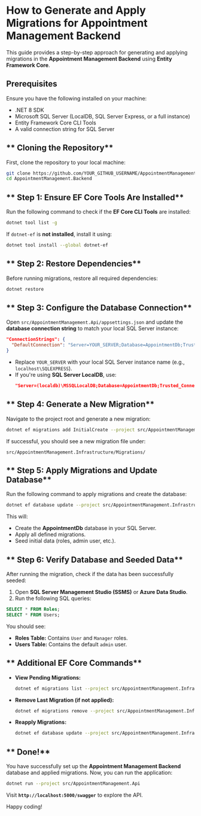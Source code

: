 ﻿#  How to Generate and Apply Migrations for Appointment Management Backend

This guide provides a step-by-step approach for generating and applying migrations in the **Appointment Management Backend** using **Entity Framework Core**.

## **Prerequisites**
Ensure you have the following installed on your machine:

- .NET 8 SDK
- Microsoft SQL Server (LocalDB, SQL Server Express, or a full instance)
- Entity Framework Core CLI Tools
- A valid connection string for SQL Server

## ** Cloning the Repository**
First, clone the repository to your local machine:

```sh
git clone https://github.com/YOUR_GITHUB_USERNAME/AppointmentManagement.Backend.git
cd AppointmentManagement.Backend
```

## ** Step 1: Ensure EF Core Tools Are Installed**
Run the following command to check if the **EF Core CLI Tools** are installed:

```sh
dotnet tool list -g
```

If `dotnet-ef` is **not installed**, install it using:

```sh
dotnet tool install --global dotnet-ef
```

## ** Step 2: Restore Dependencies**
Before running migrations, restore all required dependencies:

```sh
dotnet restore
```

## ** Step 3: Configure the Database Connection**
Open `src/AppointmentManagement.Api/appsettings.json` and update the **database connection string** to match your local SQL Server instance:

```json
"ConnectionStrings": {
  "DefaultConnection": "Server=YOUR_SERVER;Database=AppointmentDb;Trusted_Connection=True;TrustServerCertificate=True;"
}
```

- Replace `YOUR_SERVER` with your local SQL Server instance name (e.g., `localhost\SQLEXPRESS`).
- If you're using **SQL Server LocalDB**, use:
  ```json
  "Server=(localdb)\MSSQLLocalDB;Database=AppointmentDb;Trusted_Connection=True;"
  ```

## ** Step 4: Generate a New Migration**
Navigate to the project root and generate a new migration:

```sh
dotnet ef migrations add InitialCreate --project src/AppointmentManagement.Infrastructure --startup-project src/AppointmentManagement.Api
```

If successful, you should see a new migration file under:

```
src/AppointmentManagement.Infrastructure/Migrations/
```

## ** Step 5: Apply Migrations and Update Database**
Run the following command to apply migrations and create the database:

```sh
dotnet ef database update --project src/AppointmentManagement.Infrastructure --startup-project src/AppointmentManagement.Api
```

This will:
- Create the **AppointmentDb** database in your SQL Server.
- Apply all defined migrations.
- Seed initial data (roles, admin user, etc.).

## ** Step 6: Verify Database and Seeded Data**
After running the migration, check if the data has been successfully seeded:

1. Open **SQL Server Management Studio (SSMS)** or **Azure Data Studio**.
2. Run the following SQL queries:

```sql
SELECT * FROM Roles;
SELECT * FROM Users;
```

You should see:
- **Roles Table:** Contains `User` and `Manager` roles.
- **Users Table:** Contains the default `admin` user.

## ** Additional EF Core Commands**

- **View Pending Migrations:**
  ```sh
  dotnet ef migrations list --project src/AppointmentManagement.Infrastructure --startup-project src/AppointmentManagement.Api
  ```
- **Remove Last Migration (if not applied):**
  ```sh
  dotnet ef migrations remove --project src/AppointmentManagement.Infrastructure --startup-project src/AppointmentManagement.Api
  ```
- **Reapply Migrations:**
  ```sh
  dotnet ef database update --project src/AppointmentManagement.Infrastructure --startup-project src/AppointmentManagement.Api
  ```

## ** Done!**
You have successfully set up the **Appointment Management Backend** database and applied migrations. Now, you can run the application:

```sh
dotnet run --project src/AppointmentManagement.Api
```

Visit **`http://localhost:5000/swagger`** to explore the API.

Happy coding! 